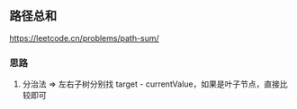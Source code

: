 ## 路径总和

<https://leetcode.cn/problems/path-sum/>

### 思路

1. 分治法 => 左右子树分别找 target - currentValue，如果是叶子节点，直接比较即可
